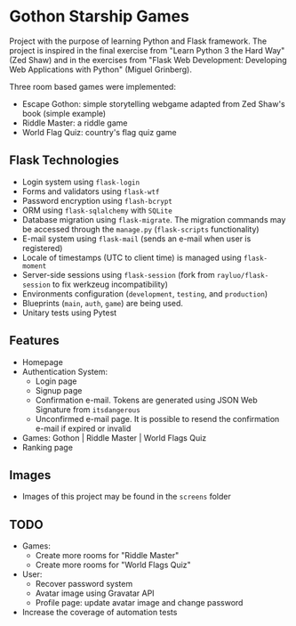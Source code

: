 # Gothon Starship Games

Project with the purpose of learning Python and Flask framework. The project is inspired in the final exercise from "Learn Python 3 the Hard Way" (Zed Shaw) and in the exercises from "Flask Web Development: Developing Web Applications with Python" (Miguel Grinberg).

Three room based games were implemented: 
  - Escape Gothon: simple storytelling webgame adapted from Zed Shaw's book (simple example)
  - Riddle Master: a riddle game
  - World Flag Quiz: country's flag quiz game


## Flask Technologies

- Login system using `flask-login`
- Forms and validators using `flask-wtf`
- Password encryption using `flash-bcrypt`
- ORM using `flask-sqlalchemy` with `SQLite`
- Database migration using `flask-migrate`. The migration commands may be accessed through the `manage.py` (`flask-scripts` functionality)
- E-mail system using `flask-mail` (sends an e-mail when user is registered)
- Locale of timestamps (UTC to client time) is managed using `flask-moment`
- Server-side sessions using `flask-session` (fork from `rayluo/flask-session` to fix werkzeug incompatibility)
- Environments configuration (`development`, `testing`, and `production`)
- Blueprints (`main`, `auth`, `game`) are being used.
- Unitary tests using Pytest


## Features

- Homepage
- Authentication System:
  - Login page
  - Signup page
  - Confirmation e-mail. Tokens are generated using JSON Web Signature from `itsdangerous`
  - Unconfirmed e-mail page. It is possible to resend the confirmation e-mail if expired or invalid
- Games: Gothon | Riddle Master | World Flags Quiz
- Ranking page

## Images

- Images of this project may be found in the `screens` folder

## TODO

  - Games:
    - Create more rooms for "Riddle Master"
    - Create more rooms for "World Flags Quiz"
  - User:
    - Recover password system
    - Avatar image using Gravatar API
    - Profile page: update avatar image and change password
  - Increase the coverage of automation tests